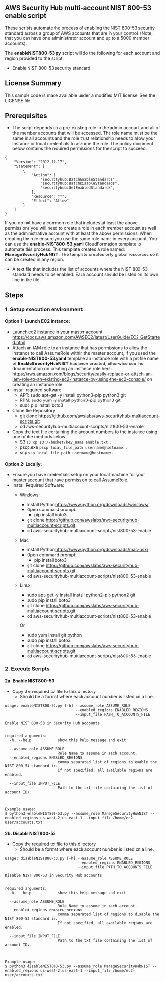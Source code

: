## AWS Security Hub multi-account NIST 800-53 enable script

These scripts automate the process of enabling the NIST 800-53 security standard across a group of AWS accounts that are in your control. (Note, that you can have one administrator account and up to a 5000 member accounts).

The **enableNIST800-53.py** script will do the following for each account and region provided to the script:
* Enable NIST 800-53 security standard.



## License Summary

This sample code is made available under a modified MIT license. See the LICENSE file.

## Prerequisites

* The script depends on a pre-existing role in the admin account and all of the member accounts that will be accessed.  The role name must be the same in all accounts and the role trust relationship needs to allow your instance or local credentials to assume the role.  The policy document below contains the required permissions for the script to succeed:

``` 
{
    "Version": "2012-10-17",
    "Statement": [
        {
            "Action": [
                "securityhub:BatchEnableStandards",
                "securityhub:BatchDisableStandards",
                "securityhub:GetEnabledStandards",
            ],
            "Resource": "*",
            "Effect": "Allow"
        }
    ]
}
```

If you do not have a common role that includes at least the above permissions you will need to create a role in each member account as well as the administrative account with at least the above permissions.  When creating the role ensure you use the same role name in every account.  You can use the **enable-NIST800-53.yaml** CloudFormation template to automate this process.  This template creates a role named: **ManageSecurityHubNIST**.  The template creates only global resources so it can be created in any region.    

* A text file that includes the list of accounts where the NIST 800-53 standard needs to be enabled.  Each account should be listed on its own line in the file.

## Steps
### 1. Setup execution environment:
#### Option 1: Launch EC2 instance:
* Launch ec2 instance in your master account https://docs.aws.amazon.com/AWSEC2/latest/UserGuide/EC2_GetStarted.html
* Attach an IAM role to an instance that has permissions to allow the instance to call AssumeRole within the master account, if you used the **enable-NIST800-53.yaml** template an instance role with a profile name of **EnableSecurityHubNIST** has been created, otherwise see the documentation on creating an instance role here:  https://aws.amazon.com/blogs/security/easily-replace-or-attach-an-iam-role-to-an-existing-ec2-instance-by-using-the-ec2-console/ on creating an instance role.
* Install required software
    * APT: sudo apt-get -y install python3-pip python3 git
    * RPM: sudo yum -y install python3-pip python3 git
    * sudo pip install boto3
* Clone the Repository
    * git clone https://github.com/awslabs/aws-securityhub-multiaccount-scripts.git
    * cd aws-securityhub-multiaccount-scripts/nist800-53-enable
* Copy the text file containing the account numbers to the instance using one of the methods below
    * S3 `s3 cp s3://bucket/key_name enable.txt .`
    * pscp.exe `pscp local_file_path username@hostname:.`
    * scp `scp local_file_path username@hostname:.`

#### Option 2: Locally:
* Ensure you have credentials setup on your local machine for your master account that have permission to call AssumeRole.
* Install Required Software:
    * Windows:
        * Install Python https://www.python.org/downloads/windows/
        * Open command prompt:
            * pip install boto3
        * git clone https://github.com/awslabs/aws-securityhub-multiaccount-scripts.git
        * cd aws-securityhub-multiaccount-scripts/nist800-53-enable
    * Mac:
        * Install Python https://www.python.org/downloads/mac-osx/
        * Open command prompt:
            * pip install boto3
        * git clone https://github.com/awslabs/aws-securityhub-multiaccount-scripts.git
        * cd aws-securityhub-multiaccount-scripts/nist800-53-enable
    * Linux:
        * sudo apt-get -y install install python2-pip python2 git
        * sudo pip install boto3
        * git clone https://github.com/awslabs/aws-securityhub-multiaccount-scripts.git
        * cd aws-securityhub-multiaccount-scripts/nist800-53-enable
        
        Or
        
        * sudo yum install git python
        * sudo pip install boto3
        * git clone https://github.com/awslabs/aws-securityhub-multiaccount-scripts.git
        * cd aws-securityhub-multiaccount-scripts/nist800-53-enable

### 2. Execute Scripts
#### 2a. Enable NIST800-53
* Copy the required txt file to this directory
    * Should be a format where each account number is listed on a line.

```
usage: enableNIST800-53.py [-h] --assume_role ASSUME_ROLE 
                                --enabled_regions ENABLED_REGIONS
                                --input_file PATH_TO_ACCOUNTS_FILE

Enable NIST 800-53 in Security Hub accounts

                        
required arguments:
  -h, --help            show this help message and exit
  
  --assume_role ASSUME_ROLE
                        Role Name to assume in each account.
  --enabled_regions ENABLED_REGIONS
                        comma separated list of regions to enable the NIST 800-53 standard in.
                        If not specified, all available regions are enabled.

  --input_file INPUT_FILE
                        Path to the txt file containing the list of account IDs.
  
  
```

```
Example usage:
$ python3 enableNIST800-53.py --assume_role ManageSecurityHubNIST --enabled_regions us-west-2,us-east-1 --input_file /home/ec2-user/accounts.txt
```

#### 2b. Disable NIST800-53
* Copy the required txt file to this directory
    * Should be a format where each account number is listed on a line.

```
usage: disableNIST800-53.py [-h] --assume_role ASSUME_ROLE 
                                 --enabled_regions ENABLED_REGIONS
                                 --input_file PATH_TO_ACCOUNTS_FILE

Disable NIST 800-53 in Security Hub accounts

                        
required arguments:
  -h, --help            show this help message and exit
  
  --assume_role ASSUME_ROLE
                        Role Name to assume in each account.
  --enabled_regions ENABLED_REGIONS
                        comma separated list of regions to disable the NIST 800-53 standard in.
                        If not specified, all available regions are enabled.

  --input_file INPUT_FILE
                        Path to the txt file containing the list of account IDs.
  
  
```

```
Example usage:
$ python3 disableNIST800-53.py --assume_role ManageSecurityHubNIST --enabled_regions us-west-2,us-east-1 --input_file /home/ec2-user/accounts.txt